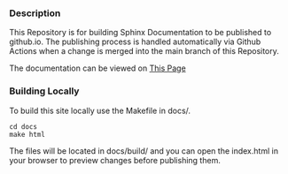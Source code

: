### Description
This Repository is for building Sphinx Documentation to be published to github.io. The publishing process is handled automatically via Github Actions when a change is merged into the main branch of this Repository.

The documentation can be viewed on [This Page](https://jared-bloomer.github.io/Personal-Notes)

### Building Locally
To build this site locally use the Makefile in docs/.

```
cd docs
make html
```

The files will be located in docs/build/ and you can open the index.html in your browser to preview changes before publishing them.
